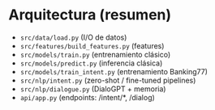 # Arquitectura (resumen)
- `src/data/load.py` (I/O de datos)
- `src/features/build_features.py` (features)
- `src/models/train.py` (entrenamiento clásico)
- `src/models/predict.py` (inferencia clásica)
- `src/models/train_intent.py` (entrenamiento Banking77)
- `src/nlp/intent.py` (zero-shot / fine-tuned pipelines)
- `src/nlp/dialogue.py` (DialoGPT + memoria)
- `api/app.py` (endpoints: /intent/*, /dialog)
